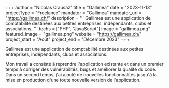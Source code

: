 +++
author = "Nicolas Crausaz"
title = "Gallimea"
date = "2023-11-13"
projectType = "Freelance"
mandator = "Gallimea"
mandator_url = "https://gallimea.ch/"
description = '''
Gallimea est une application de comptabilité destinées aux petites entreprises, indépendants, clubs et associations.
'''
techs = ["PHP", "JavaScript"]
image = "gallimea.png"
featured_image = "gallimea.png"
website = "https://gallimea.ch/"
project_start = "Août"
project_end = "Décembre 2023"
+++

Gallimea est une application de comptabilité destinées aux petites entreprises, indépendants, clubs et associations.

Mon travail a consisté à reprendre l'application existante et dans un premier temps à corriger des vulnérabilités, bugs et améliorer la qualité du code. Dans un second temps, j'ai ajouté de nouvelles fonctionnalités jusqu'à la mise en production d'une toute nouvelle version de l'application.